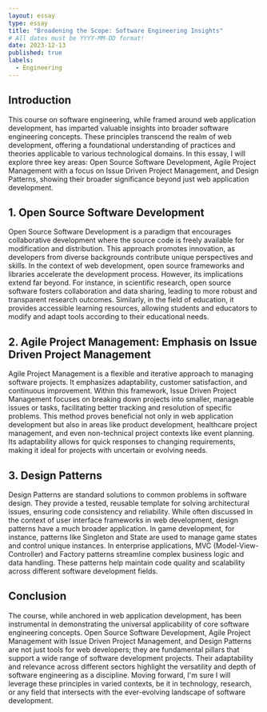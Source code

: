 ```yaml
---
layout: essay
type: essay
title: "Broadening the Scope: Software Engineering Insights"
# All dates must be YYYY-MM-DD format!
date: 2023-12-13
published: true
labels:
  - Engineering
---
```

## Introduction

This course on software engineering, while framed around web application development, has imparted valuable insights into broader software engineering concepts. These principles transcend the realm of web development, offering a foundational understanding of practices and theories applicable to various technological domains. In this essay, I will explore three key areas: Open Source Software Development, Agile Project Management with a focus on Issue Driven Project Management, and Design Patterns, showing their broader significance beyond just web application development.

## 1. Open Source Software Development

Open Source Software Development is a paradigm that encourages collaborative development where the source code is freely available for modification and distribution. This approach promotes innovation, as developers from diverse backgrounds contribute unique perspectives and skills. In the context of web development, open source frameworks and libraries accelerate the development process. However, its implications extend far beyond. For instance, in scientific research, open source software fosters collaboration and data sharing, leading to more robust and transparent research outcomes. Similarly, in the field of education, it provides accessible learning resources, allowing students and educators to modify and adapt tools according to their educational needs.

## 2. Agile Project Management: Emphasis on Issue Driven Project Management

Agile Project Management is a flexible and iterative approach to managing software projects. It emphasizes adaptability, customer satisfaction, and continuous improvement. Within this framework, Issue Driven Project Management focuses on breaking down projects into smaller, manageable issues or tasks, facilitating better tracking and resolution of specific problems. This method proves beneficial not only in web application development but also in areas like product development, healthcare project management, and even non-technical project contexts like event planning. Its adaptability allows for quick responses to changing requirements, making it ideal for projects with uncertain or evolving needs.

## 3. Design Patterns

Design Patterns are standard solutions to common problems in software design. They provide a tested, reusable template for solving architectural issues, ensuring code consistency and reliability. While often discussed in the context of user interface frameworks in web development, design patterns have a much broader application. In game development, for instance, patterns like Singleton and State are used to manage game states and control unique instances. In enterprise applications, MVC (Model-View-Controller) and Factory patterns streamline complex business logic and data handling. These patterns help maintain code quality and scalability across different software development fields.

## Conclusion

The course, while anchored in web application development, has been instrumental in demonstrating the universal applicability of core software engineering concepts. Open Source Software Development, Agile Project Management with Issue Driven Project Management, and Design Patterns are not just tools for web developers; they are fundamental pillars that support a wide range of software development projects. Their adaptability and relevance across different sectors highlight the versatility and depth of software engineering as a discipline. Moving forward, I'm sure I will leverage these principles in varied contexts, be it in technology, research, or any field that intersects with the ever-evolving landscape of software development.

